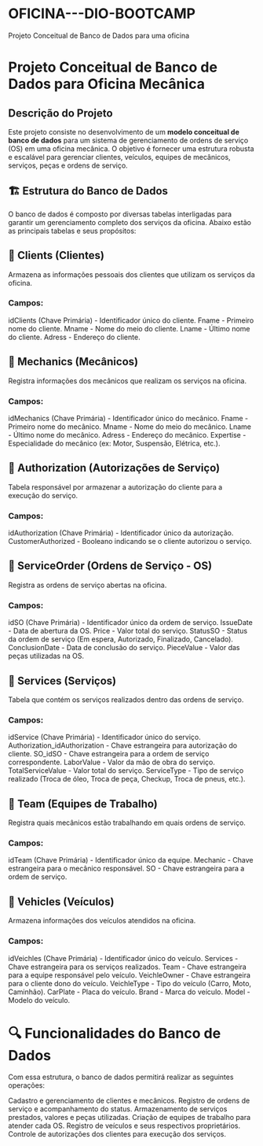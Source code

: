 # OFICINA---DIO-BOOTCAMP
Projeto Conceitual de Banco de Dados para uma oficina
# Projeto Conceitual de Banco de Dados para Oficina Mecânica

## Descrição do Projeto

Este projeto consiste no desenvolvimento de um **modelo conceitual de banco de dados** para um sistema de gerenciamento de ordens de serviço (OS) em uma oficina mecânica. O objetivo é fornecer uma estrutura robusta e escalável para gerenciar clientes, veículos, equipes de mecânicos, serviços, peças e ordens de serviço.

## 🏗️ Estrutura do Banco de Dados ##
O banco de dados é composto por diversas tabelas interligadas para garantir um gerenciamento completo dos serviços da oficina. Abaixo estão as principais tabelas e seus propósitos:

## 🔹 Clients (Clientes) ##
Armazena as informações pessoais dos clientes que utilizam os serviços da oficina.

### Campos: ###

idClients (Chave Primária) - Identificador único do cliente.
Fname - Primeiro nome do cliente.
Mname - Nome do meio do cliente.
Lname - Último nome do cliente.
Adress - Endereço do cliente.

## 🔹 Mechanics (Mecânicos) ##

Registra informações dos mecânicos que realizam os serviços na oficina.

### Campos: ###
idMechanics (Chave Primária) - Identificador único do mecânico.
Fname - Primeiro nome do mecânico.
Mname - Nome do meio do mecânico.
Lname - Último nome do mecânico.
Adress - Endereço do mecânico.
Expertise - Especialidade do mecânico (ex: Motor, Suspensão, Elétrica, etc.).

## 🔹 Authorization (Autorizações de Serviço) ##
Tabela responsável por armazenar a autorização do cliente para a execução do serviço.

### Campos: ###
idAuthorization (Chave Primária) - Identificador único da autorização.
CustomerAuthorized - Booleano indicando se o cliente autorizou o serviço.

## 🔹 ServiceOrder (Ordens de Serviço - OS) ##
Registra as ordens de serviço abertas na oficina.

### Campos: ###
idSO (Chave Primária) - Identificador único da ordem de serviço.
IssueDate - Data de abertura da OS.
Price - Valor total do serviço.
StatusSO - Status da ordem de serviço (Em espera, Autorizado, Finalizado, Cancelado).
ConclusionDate - Data de conclusão do serviço.
PieceValue - Valor das peças utilizadas na OS.

## 🔹 Services (Serviços) ##
Tabela que contém os serviços realizados dentro das ordens de serviço.

### Campos: ###
idService (Chave Primária) - Identificador único do serviço.
Authorization_idAuthorization - Chave estrangeira para autorização do cliente.
SO_idSO - Chave estrangeira para a ordem de serviço correspondente.
LaborValue - Valor da mão de obra do serviço.
TotalServiceValue - Valor total do serviço.
ServiceType - Tipo de serviço realizado (Troca de óleo, Troca de peça, Checkup, Troca de pneus, etc.).

## 🔹 Team (Equipes de Trabalho) ##
Registra quais mecânicos estão trabalhando em quais ordens de serviço.

### Campos: ###
idTeam (Chave Primária) - Identificador único da equipe.
Mechanic - Chave estrangeira para o mecânico responsável.
SO - Chave estrangeira para a ordem de serviço.

## 🔹 Vehicles (Veículos) ##
Armazena informações dos veículos atendidos na oficina.

### Campos: ###
idVeichles (Chave Primária) - Identificador único do veículo.
Services - Chave estrangeira para os serviços realizados.
Team - Chave estrangeira para a equipe responsável pelo veículo.
VeichleOwner - Chave estrangeira para o cliente dono do veículo.
VeichleType - Tipo do veículo (Carro, Moto, Caminhão).
CarPlate - Placa do veículo.
Brand - Marca do veículo.
Model - Modelo do veículo.

# 🔍 Funcionalidades do Banco de Dados #

Com essa estrutura, o banco de dados permitirá realizar as seguintes operações:

Cadastro e gerenciamento de clientes e mecânicos.
Registro de ordens de serviço e acompanhamento do status.
Armazenamento de serviços prestados, valores e peças utilizadas.
Criação de equipes de trabalho para atender cada OS.
Registro de veículos e seus respectivos proprietários.
Controle de autorizações dos clientes para execução dos serviços.
